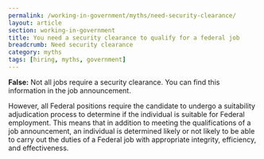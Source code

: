 ```yaml
---
permalink: /working-in-government/myths/need-security-clearance/
layout: article
section: working-in-government
title: You need a security clearance to qualify for a federal job
breadcrumb: Need security clearance
category: myths
tags: [hiring, myths, government]
---
```


<strong>False:</strong> Not all jobs require a security clearance. You can find this information in the job announcement.

However, all Federal positions require the candidate to undergo a suitability adjudication process to determine if the individual is suitable for Federal employment. This means that in addition to meeting the qualifications of a job announcement, an individual is determined likely or not likely to be able to carry out the duties of a Federal job with appropriate integrity, efficiency, and effectiveness.
